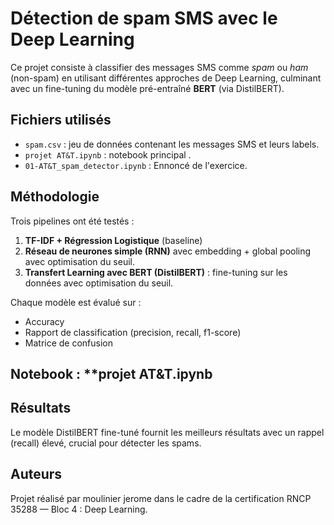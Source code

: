 
#  Détection de spam SMS avec le Deep Learning

Ce projet consiste à classifier des messages SMS comme *spam* ou *ham* (non-spam) en utilisant différentes approches de Deep Learning, culminant avec un fine-tuning du modèle pré-entraîné **BERT** (via DistilBERT).

##  Fichiers utilisés

- `spam.csv` : jeu de données contenant les messages SMS et leurs labels.
- `projet AT&T.ipynb` : notebook principal .
- `01-AT&T_spam_detector.ipynb` : Ennoncé de l'exercice.

##  Méthodologie

Trois pipelines ont été testés :
1. **TF-IDF + Régression Logistique** (baseline)
2. **Réseau de neurones simple (RNN)** avec embedding + global pooling avec optimisation du seuil.
3. **Transfert Learning avec BERT (DistilBERT)** : fine-tuning sur les données avec optimisation du seuil.

Chaque modèle est évalué sur :
- Accuracy
- Rapport de classification (precision, recall, f1-score)
- Matrice de confusion

## Notebook : **projet AT&T.ipynb

##  Résultats

Le modèle DistilBERT fine-tuné fournit les meilleurs résultats avec un rappel (recall) élevé, crucial pour détecter les spams.

##  Auteurs

Projet réalisé par moulinier jerome dans le cadre de la certification RNCP 35288 — Bloc 4 : Deep Learning.
